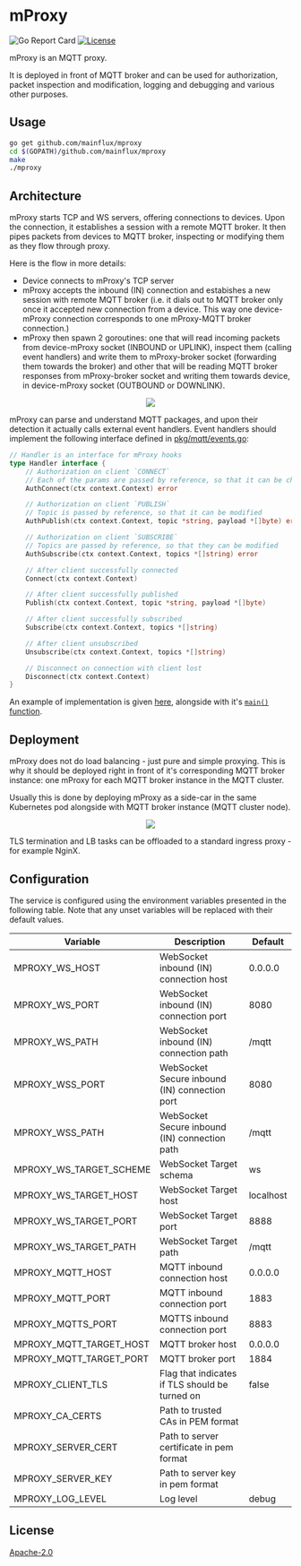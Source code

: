 # mProxy

![Go Report Card][grc]
[![License][LIC-BADGE]][LIC]

mProxy is an MQTT proxy.

It is deployed in front of MQTT broker and can be used for authorization, packet inspection and modification,
logging and debugging and various other purposes.

## Usage
```bash
go get github.com/mainflux/mproxy
cd $(GOPATH)/github.com/mainflux/mproxy
make
./mproxy
```

## Architecture
mProxy starts TCP and WS servers, offering connections to devices. Upon the connection, it establishes a session with a remote MQTT broker.
It then pipes packets from devices to MQTT broker, inspecting or modifying them as they flow through proxy.

Here is the flow in more details:
- Device connects to mProxy's TCP server
- mProxy accepts the inbound (IN) connection and estabishes a new session with remote MQTT broker
(i.e. it dials out to MQTT broker only once it accepted new connection from a device.
This way one device-mProxy connection corresponds to one mProxy-MQTT broker connection.)
- mProxy then spawn 2 goroutines: one that will read incoming packets from device-mProxy socket (INBOUND or UPLINK),
inspect them (calling event handlers) and write them to mProxy-broker socket (forwarding them towards the broker)
and other that will be reading MQTT broker responses from mProxy-broker socket and writing them towards device,
in device-mProxy socket (OUTBOUND or DOWNLINK).

<p align="center"><img src="docs/img/mproxy.png"></p>

mProxy can parse and understand MQTT packages, and upon their detection it actually calls external event handlers.
Event handlers should implement the following interface defined in [pkg/mqtt/events.go](pkg/mqtt/events.go):

```go
// Handler is an interface for mProxy hooks
type Handler interface {
	// Authorization on client `CONNECT`
	// Each of the params are passed by reference, so that it can be changed
	AuthConnect(ctx context.Context) error

	// Authorization on client `PUBLISH`
	// Topic is passed by reference, so that it can be modified
	AuthPublish(ctx context.Context, topic *string, payload *[]byte) error

	// Authorization on client `SUBSCRIBE`
	// Topics are passed by reference, so that they can be modified
	AuthSubscribe(ctx context.Context, topics *[]string) error

	// After client successfully connected
	Connect(ctx context.Context)

	// After client successfully published
	Publish(ctx context.Context, topic *string, payload *[]byte)

	// After client successfully subscribed
	Subscribe(ctx context.Context, topics *[]string)

	// After client unsubscribed
	Unsubscribe(ctx context.Context, topics *[]string)

	// Disconnect on connection with client lost
	Disconnect(ctx context.Context)
}
```

An example of implementation is given [here](examples/simple/simple.go), alongside with it's [`main()` function](cmd/main.go).

## Deployment
mProxy does not do load balancing - just pure and simple proxying. This is why it should be deployed
right in front of it's corresponding MQTT broker instance: one mProxy for each MQTT broker instance in the MQTT cluster.

Usually this is done by deploying mProxy as a side-car in the same Kubernetes pod alongside with MQTT broker instance (MQTT cluster node).

<p align="center"><img src="docs/img/mproxy-cluster.png"></p>

TLS termination and LB tasks can be offloaded to a standard ingress proxy - for example NginX.

## Configuration

The service is configured using the environment variables presented in the following table. Note that any unset variables will be replaced with their default values.

| Variable                | Description                                    | Default   |
|-------------------------|------------------------------------------------|-----------|
| MPROXY_WS_HOST          | WebSocket inbound (IN) connection host         | 0.0.0.0   |
| MPROXY_WS_PORT          | WebSocket inbound (IN) connection port         | 8080      |
| MPROXY_WS_PATH          | WebSocket inbound (IN) connection path         | /mqtt     |
| MPROXY_WSS_PORT         | WebSocket Secure inbound (IN) connection port  | 8080      |
| MPROXY_WSS_PATH         | WebSocket Secure inbound (IN) connection path  | /mqtt     |
| MPROXY_WS_TARGET_SCHEME | WebSocket Target schema                        | ws        |
| MPROXY_WS_TARGET_HOST   | WebSocket Target host                          | localhost |
| MPROXY_WS_TARGET_PORT   | WebSocket Target port                          | 8888      |
| MPROXY_WS_TARGET_PATH   | WebSocket Target path                          | /mqtt     |
| MPROXY_MQTT_HOST        | MQTT inbound connection host                   | 0.0.0.0   |
| MPROXY_MQTT_PORT        | MQTT inbound connection port                   | 1883      |
| MPROXY_MQTTS_PORT       | MQTTS inbound connection port                  | 8883      |
| MPROXY_MQTT_TARGET_HOST | MQTT broker host                               | 0.0.0.0   |
| MPROXY_MQTT_TARGET_PORT | MQTT broker port                               | 1884      |
| MPROXY_CLIENT_TLS       | Flag that indicates if TLS should be turned on | false     |
| MPROXY_CA_CERTS         | Path to trusted CAs in PEM format              |           |
| MPROXY_SERVER_CERT      | Path to server certificate in pem format       |           |
| MPROXY_SERVER_KEY       | Path to server key in pem format               |           |
| MPROXY_LOG_LEVEL        | Log level                                      | debug     |

## License
[Apache-2.0](LICENSE)

[grc]: https://goreportcard.com/badge/github.com/mainflux/mproxy
[LIC]: LICENCE
[LIC-BADGE]: https://img.shields.io/badge/License-Apache_2.0-blue.svg
